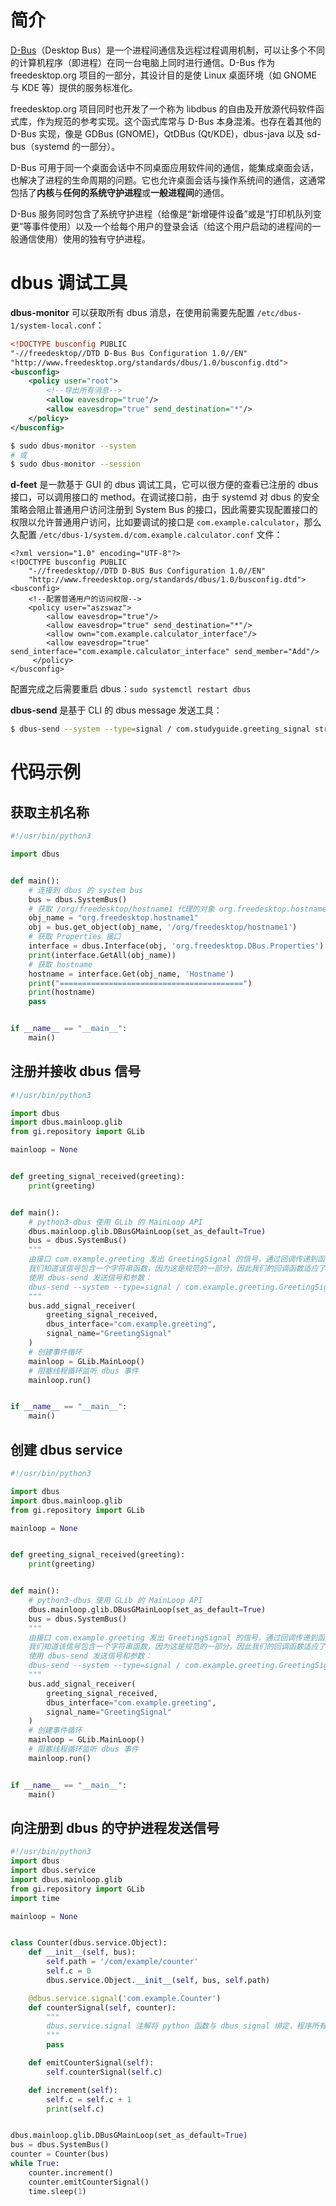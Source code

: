 # 简介

[D-Bus](https://zh.wikipedia.org/wiki/D-Bus)（Desktop Bus）是一个进程间通信及远程过程调用机制，可以让多个不同的计算机程序（即进程）在同一台电脑上同时进行通信。D-Bus 作为 freedesktop.org 项目的一部分，其设计目的是使 Linux 桌面环境（如 GNOME 与 KDE 等）提供的服务标准化。

freedesktop.org 项目同时也开发了一个称为 libdbus 的自由及开放源代码软件函式库，作为规范的参考实现。这个函式库常与 D-Bus 本身混淆。也存在着其他的 D-Bus 实现，像是 GDBus (GNOME)，QtDBus (Qt/KDE)，dbus-java 以及 sd-bus（systemd 的一部分）。

D-Bus 可用于同一个桌面会话中不同桌面应用软件间的通信，能集成桌面会话，也解决了进程的生命周期的问题。它也允许桌面会话与操作系统间的通信，这通常包括了**内核**与**任何的系统守护进程**或**一般进程间**的通信。

D-Bus 服务同时包含了系统守护进程（给像是“新增硬件设备”或是“打印机队列变更”等事件使用）以及一个给每个用户的登录会话（给这个用户启动的进程间的一般通信使用）使用的独有守护进程。

# dbus 调试工具

**dbus-monitor** 可以获取所有 dbus 消息，在使用前需要先配置 `/etc/dbus-1/system-local.conf`：

```xml
<!DOCTYPE busconfig PUBLIC
"-//freedesktop//DTD D-Bus Bus Configuration 1.0//EN"
"http://www.freedesktop.org/standards/dbus/1.0/busconfig.dtd">
<busconfig>
    <policy user="root">
        <!--导出所有消息-->
        <allow eavesdrop="true"/>
        <allow eavesdrop="true" send_destination="*"/>
    </policy>
</busconfig>
```

```bash
$ sudo dbus-monitor --system
# 或
$ sudo dbus-monitor --session
```

**d-feet** 是一款基于 GUI 的 dbus 调试工具，它可以很方便的查看已注册的 dbus 接口，可以调用接口的 method。在调试接口前，由于 systemd 对 dbus 的安全策略会阻止普通用户访问注册到 System Bus 的接口，因此需要实现配置接口的权限以允许普通用户访问，比如要调试的接口是 `com.example.calculator`，那么久配置 `/etc/dbus-1/system.d/com.example.calculator.conf` 文件：

```config
<?xml version="1.0" encoding="UTF-8"?>
<!DOCTYPE busconfig PUBLIC
    "-//freedesktop//DTD D-BUS Bus Configuration 1.0//EN"
    "http://www.freedesktop.org/standards/dbus/1.0/busconfig.dtd">
<busconfig>
    <!--配置普通用户的访问权限-->
    <policy user="aszswaz">
        <allow eavesdrop="true"/>
        <allow eavesdrop="true" send_destination="*"/>
        <allow own="com.example.calculator_interface"/>
        <allow eavesdrop="true" send_interface="com.example.calculator_interface" send_member="Add"/>
     </policy>
</busconfig>
```

配置完成之后需要重启 dbus：`sudo systemctl restart dbus`

**dbus-send** 是基于 CLI 的 dbus message 发送工具：

```bash
$ dbus-send --system --type=signal / com.studyguide.greeting_signal string:"hello universe!"
```

# 代码示例

## 获取主机名称

```python
#!/usr/bin/python3

import dbus


def main():
    # 连接到 dbus 的 system bus
    bus = dbus.SystemBus()
    # 获取 /org/freedesktop/hostname1 代理的对象 org.freedesktop.hostname1，这个对象是 systemd-hostname 服务注册到 dbus 的
    obj_name = "org.freedesktop.hostname1"
    obj = bus.get_object(obj_name, '/org/freedesktop/hostname1')
    # 获取 Properties 接口
    interface = dbus.Interface(obj, 'org.freedesktop.DBus.Properties')
    print(interface.GetAll(obj_name))
    # 获取 hostname
    hostname = interface.Get(obj_name, 'Hostname')
    print("=========================================")
    print(hostname)
    pass


if __name__ == "__main__":
    main()
```

## 注册并接收 dbus 信号

```python
#!/usr/bin/python3

import dbus
import dbus.mainloop.glib
from gi.repository import GLib

mainloop = None


def greeting_signal_received(greeting):
    print(greeting)


def main():
    # python3-dbus 使用 GLib 的 MainLoop API
    dbus.mainloop.glib.DBusGMainLoop(set_as_default=True)
    bus = dbus.SystemBus()
    """
    由接口 com.example.greeting 发出 GreetingSignal 的信号，通过回调传递到函数 greeting_signal_received，
    我们知道该信号包含一个字符串函数，因为这是规范的一部分，因此我们的回调函数适应了这一点。
    使用 dbus-send 发送信号和参数：
    dbus-send --system --type=signal / com.example.greeting.GreetingSignal string:"hello"
    """
    bus.add_signal_receiver(
        greeting_signal_received,
        dbus_interface="com.example.greeting",
        signal_name="GreetingSignal"
    )
    # 创建事件循环
    mainloop = GLib.MainLoop()
    # 阻塞线程循环监听 dbus 事件
    mainloop.run()


if __name__ == "__main__":
    main()
```

## 创建 dbus service

```python
#!/usr/bin/python3

import dbus
import dbus.mainloop.glib
from gi.repository import GLib

mainloop = None


def greeting_signal_received(greeting):
    print(greeting)


def main():
    # python3-dbus 使用 GLib 的 MainLoop API
    dbus.mainloop.glib.DBusGMainLoop(set_as_default=True)
    bus = dbus.SystemBus()
    """
    由接口 com.example.greeting 发出 GreetingSignal 的信号，通过回调传递到函数 greeting_signal_received，
    我们知道该信号包含一个字符串函数，因为这是规范的一部分，因此我们的回调函数适应了这一点。
    使用 dbus-send 发送信号和参数：
    dbus-send --system --type=signal / com.example.greeting.GreetingSignal string:"hello"
    """
    bus.add_signal_receiver(
        greeting_signal_received,
        dbus_interface="com.example.greeting",
        signal_name="GreetingSignal"
    )
    # 创建事件循环
    mainloop = GLib.MainLoop()
    # 阻塞线程循环监听 dbus 事件
    mainloop.run()


if __name__ == "__main__":
    main()
```

## 向注册到 dbus 的守护进程发送信号

```python
#!/usr/bin/python3
import dbus
import dbus.service
import dbus.mainloop.glib
from gi.repository import GLib
import time

mainloop = None


class Counter(dbus.service.Object):
    def __init__(self, bus):
        self.path = '/com/example/counter'
        self.c = 0
        dbus.service.Object.__init__(self, bus, self.path)

    @dbus.service.signal('com.example.Counter')
    def counterSignal(self, counter):
        """
        dbus.service.signal 注解将 python 函数与 dbus signal 绑定，程序所有对该函数的调用都会被转换为 dbus signal 并发送出去。
        """
        pass

    def emitCounterSignal(self):
        self.counterSignal(self.c)

    def increment(self):
        self.c = self.c + 1
        print(self.c)


dbus.mainloop.glib.DBusGMainLoop(set_as_default=True)
bus = dbus.SystemBus()
counter = Counter(bus)
while True:
    counter.increment()
    counter.emitCounterSignal()
    time.sleep(1)
```

